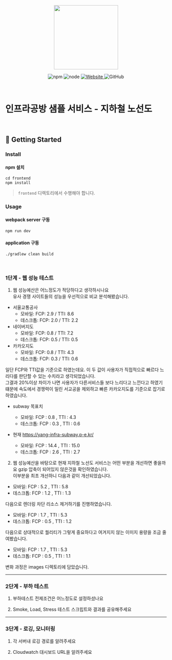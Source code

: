 <p align="center">
    <img width="200px;" src="https://raw.githubusercontent.com/woowacourse/atdd-subway-admin-frontend/master/images/main_logo.png"/>
</p>
<p align="center">
  <img alt="npm" src="https://img.shields.io/badge/npm-%3E%3D%205.5.0-blue">
  <img alt="node" src="https://img.shields.io/badge/node-%3E%3D%209.3.0-blue">
  <a href="https://edu.nextstep.camp/c/R89PYi5H" alt="nextstep atdd">
    <img alt="Website" src="https://img.shields.io/website?url=https%3A%2F%2Fedu.nextstep.camp%2Fc%2FR89PYi5H">
  </a>
  <img alt="GitHub" src="https://img.shields.io/github/license/next-step/atdd-subway-service">
</p>

<br>

# 인프라공방 샘플 서비스 - 지하철 노선도

<br>

## 🚀 Getting Started

### Install
#### npm 설치
```
cd frontend
npm install
```
> `frontend` 디렉토리에서 수행해야 합니다.

### Usage
#### webpack server 구동
```
npm run dev
```
#### application 구동
```
./gradlew clean build
```
<br>


### 1단계 - 웹 성능 테스트
1. 웹 성능예산은 어느정도가 적당하다고 생각하시나요  
유사 경쟁 사이트들의 성능을 우선적으로 비교 분석해봤습니다.  
- 서울교통공사
    - 모바일: FCP: 2.9 / TTI: 8.6
    - 데스크톱: FCP: 2.0 / TTI: 2.2
- 네이버지도
  - 모바일: FCP: 0.8 / TTI: 7.2
  - 데스크톱: FCP: 0.5 / TTI: 0.5
- 카카오지도
    - 모바일: FCP: 0.8 / TTI: 4.3
    - 데스크톱: FCP: 0.3 / TTI: 0.6
    
일단 FCP와 TTI값을 기준으로 하였는데요. 이 두 값이 사용자가 직접적으로 빠르다 느리다를 판단할 수 있는 수치라고 생각되었습니다.  
그결과 20%이상 차이가 나면 사용자가 다른서비스들 보다 느리다고 느낀다고 하였기 떄문에 속도에서 경쟁력이 밀린 서교공을 제외하고 빠른 카카오지도를 기준으로 잡기로 하였습니다.

- subway 목표치
  - 모바일: FCP : 0.8 , TTI : 4.3
  - 데스크톱: FCP : 0.3 , TTI : 0.6

- 현재 https://yang-infra-subway.p-e.kr/
    - 모바일: FCP : 14.4 , TTI : 15.0
    - 데스크톱: FCP : 2.6 , TTI : 2.7


2. 웹 성능예산을 바탕으로 현재 지하철 노선도 서비스는 어떤 부분을 개선하면 좋을까요
gzip 압축이 되어있지 않은것을 확인하였습니다.  
이부분을 최초 개선하니 다음과 같이 개선되었습니다.
  - 모바일: FCP : 5.2 , TTI : 5.8
  - 데스크톱: FCP : 1.2 , TTI : 1.3

다음으로 렌더링 차단 리소스 제거하기를 진행하였습니다. 
- 모바일: FCP : 1.7 , TTI : 5.3
- 데스크톱: FCP : 0.5 , TTI : 1.2

다음으로 상대적으로 퀄리티가 그렇게 중요하다고 여겨지지 않는 이미지 용량을 조금 줄여봤습니다.
- 모바일: FCP : 1.7 , TTI : 5.3
- 데스크톱: FCP : 0.5 , TTI : 1.1

변화 과정은 images 디렉토리에 담았습니다.

---

### 2단계 - 부하 테스트 
1. 부하테스트 전제조건은 어느정도로 설정하셨나요

2. Smoke, Load, Stress 테스트 스크립트와 결과를 공유해주세요

---

### 3단계 - 로깅, 모니터링
1. 각 서버내 로깅 경로를 알려주세요

2. Cloudwatch 대시보드 URL을 알려주세요
